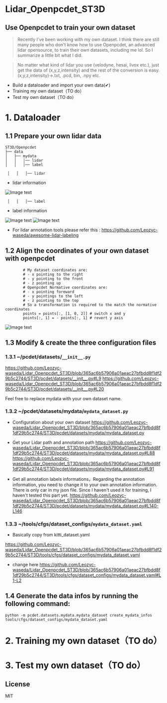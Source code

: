 # Lidar_Openpcdet_ST3D

## Use Openpcdet to train your own dataset
> Recently I've been working with my own dataset.
> I think there are still many people who don't know how to use Openpcdet, an advanced lidar opensource, to train their own datasets, including me lol.
> So I summarize a little bit what I did.

> No matter what kind of lidar you use (velodyne, hesai, livox etc.), just get the data of (x,y,z,intensity) and the rest of the conversion is easy.
> (x,y,z,intensity)->.txt, .pcd, bin, .npy etc.
- Build a dataloader and import your own data(✔)
- Training my own dataset（TO do）
- Test my own dataset（TO do）

# 1. Dataloader
## 1.1 Prepare your own lidar data

```
ST3D/Openpcdet
├── data
│   ├── mydata
│   │   │── lidar
│   │   │── label
```

``` │   │   │── lidar```

- lidar information
 
![Image text](https://github.com/Leozyc-waseda/Lidar_Openpcdet_ST3D/blob/main/picture/lidar_file.png)


``` │   │   │── label```
- label information

![Image text](https://github.com/Leozyc-waseda/Lidar_Openpcdet_ST3D/blob/main/picture/json_file.png)
![Image text](https://github.com/Leozyc-waseda/Lidar_Openpcdet_ST3D/blob/main/picture/annotation_information.png)

- For lidar annotation tools please refer this : https://github.com/Leozyc-waseda/awesome-lidar-labeling
## 1.2 Align the coordinates of your own dataset with openpcdet
            # My dataset coordinates are:
            # - x pointing to the right
            # - y pointing to the front
            # - z pointing up
            # Openpcdet Normative coordinates are:
            # - x pointing foreward
            # - y pointings to the left
            # - z pointing to the top
            # So a transformation is required to the match the normative coordinates
            points = points[:, [1, 0, 2]] # switch x and y
            points[:, 1] = - points[:, 1] # revert y axis
            
   ![Image text](https://github.com/Leozyc-waseda/Lidar_Openpcdet_ST3D/blob/main/picture/switch_coor.png)     
    
## 1.3 Modify & create the three configuration files 
### 1.3.1 ~/pcdet/datasets/`__init__.py`
https://github.com/Leozyc-waseda/Lidar_Openpcdet_ST3D/blob/365ac6b57906a01aeac27bfbdd8f1df29b5c2744/ST3D/pcdet/datasets/__init__.py#L9
https://github.com/Leozyc-waseda/Lidar_Openpcdet_ST3D/blob/365ac6b57906a01aeac27bfbdd8f1df29b5c2744/ST3D/pcdet/datasets/__init__.py#L20

Feel free to replace mydata with your own dataset name.

### 1.3.2 ~/pcdet/datasets/mydata/`mydata_dataset.py`
- Configuration about your own dataset
https://github.com/Leozyc-waseda/Lidar_Openpcdet_ST3D/blob/365ac6b57906a01aeac27bfbdd8f1df29b5c2744/ST3D/pcdet/datasets/mydata/mydata_dataset.py

- Get your Lidar path and annotation path
https://github.com/Leozyc-waseda/Lidar_Openpcdet_ST3D/blob/365ac6b57906a01aeac27bfbdd8f1df29b5c2744/ST3D/pcdet/datasets/mydata/mydata_dataset.py#L88
https://github.com/Leozyc-waseda/Lidar_Openpcdet_ST3D/blob/365ac6b57906a01aeac27bfbdd8f1df29b5c2744/ST3D/pcdet/datasets/mydata/mydata_dataset.py#L91

- Get all annotation labels informations，Regarding the annotation information, you need to change it to your own annotation information. There is only car in my json file. Since I haven't used it for training, I haven't tested this part yet.
https://github.com/Leozyc-waseda/Lidar_Openpcdet_ST3D/blob/365ac6b57906a01aeac27bfbdd8f1df29b5c2744/ST3D/pcdet/datasets/mydata/mydata_dataset.py#L140-L146


### 1.3.3 ~/tools/cfgs/dataset_configs/`mydata_dataset.yaml`

- Basically copy from kitti_dataset.yaml

https://github.com/Leozyc-waseda/Lidar_Openpcdet_ST3D/blob/365ac6b57906a01aeac27bfbdd8f1df29b5c2744/ST3D/tools/cfgs/dataset_configs/mydata_dataset.yaml

- change here
https://github.com/Leozyc-waseda/Lidar_Openpcdet_ST3D/blob/365ac6b57906a01aeac27bfbdd8f1df29b5c2744/ST3D/tools/cfgs/dataset_configs/mydata_dataset.yaml#L1-L2

## 1.4 Generate the data infos by running the following command:
```
python -m pcdet.datasets.mydata.mydata_dataset create_mydata_infos tools/cfgs/dataset_configs/mydata_dataset.yaml
```

# 2. Training my own dataset（TO do）
# 3. Test my own dataset（TO do）

## License

MIT

